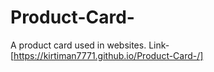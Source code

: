 # Product-Card-
A product card used in websites.
Link- [https://kirtiman7771.github.io/Product-Card-/]
